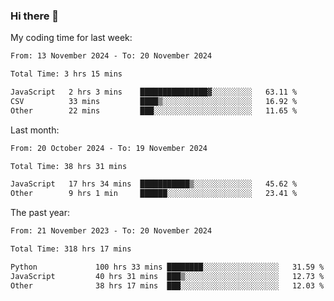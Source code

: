 ### Hi there 👋

My coding time for last week:

<!--START_SECTION:week-->

```txt
From: 13 November 2024 - To: 20 November 2024

Total Time: 3 hrs 15 mins

JavaScript   2 hrs 3 mins    ███████████████▓░░░░░░░░░   63.11 %
CSV          33 mins         ████▒░░░░░░░░░░░░░░░░░░░░   16.92 %
Other        22 mins         ███░░░░░░░░░░░░░░░░░░░░░░   11.65 %
```

<!--END_SECTION:week-->

Last month:

<!--START_SECTION:month-->

```txt
From: 20 October 2024 - To: 19 November 2024

Total Time: 38 hrs 31 mins

JavaScript   17 hrs 34 mins  ███████████▒░░░░░░░░░░░░░   45.62 %
Other        9 hrs 1 min     ██████░░░░░░░░░░░░░░░░░░░   23.41 %
```

<!--END_SECTION:month-->

The past year:

<!--START_SECTION:year-->

```txt
From: 21 November 2023 - To: 20 November 2024

Total Time: 318 hrs 17 mins

Python             100 hrs 33 mins ████████░░░░░░░░░░░░░░░░░   31.59 %
JavaScript         40 hrs 31 mins  ███▒░░░░░░░░░░░░░░░░░░░░░   12.73 %
Other              38 hrs 17 mins  ███░░░░░░░░░░░░░░░░░░░░░░   12.03 %
```

<!--END_SECTION:year-->
